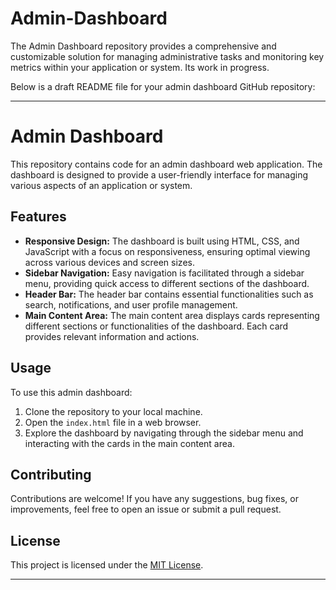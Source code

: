 # Admin-Dashboard
The Admin Dashboard repository provides a comprehensive and customizable solution for managing administrative tasks and monitoring key metrics within your application or system. Its work in progress.

Below is a draft README file for your admin dashboard GitHub repository:

---

# Admin Dashboard

This repository contains code for an admin dashboard web application. The dashboard is designed to provide a user-friendly interface for managing various aspects of an application or system.

## Features

- **Responsive Design:** The dashboard is built using HTML, CSS, and JavaScript with a focus on responsiveness, ensuring optimal viewing across various devices and screen sizes.
- **Sidebar Navigation:** Easy navigation is facilitated through a sidebar menu, providing quick access to different sections of the dashboard.
- **Header Bar:** The header bar contains essential functionalities such as search, notifications, and user profile management.
- **Main Content Area:** The main content area displays cards representing different sections or functionalities of the dashboard. Each card provides relevant information and actions.

## Usage

To use this admin dashboard:

1. Clone the repository to your local machine.
2. Open the `index.html` file in a web browser.
3. Explore the dashboard by navigating through the sidebar menu and interacting with the cards in the main content area.

## Contributing

Contributions are welcome! If you have any suggestions, bug fixes, or improvements, feel free to open an issue or submit a pull request.

## License

This project is licensed under the [MIT License](LICENSE).

---


